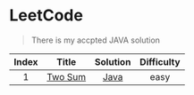 # LeetCode
> There is my accpted JAVA solution

| Index |    Title    | Solution | Difficulty |
| :---: | :---------: | :------: | :--------: |
|   1   | [Two Sum](https://leetcode.com/problems/two-sum/) | [Java]() |    easy    |
